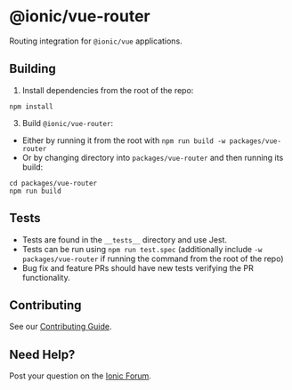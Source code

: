 # @ionic/vue-router

Routing integration for `@ionic/vue` applications.

## Building

1. Install dependencies from the root of the repo:

```shell
npm install
```

3. Build `@ionic/vue-router`:

- Either by running it from the root with `npm run build -w packages/vue-router`
- Or by changing directory into `packages/vue-router` and then running its build:

```shell
cd packages/vue-router
npm run build
```

## Tests

- Tests are found in the `__tests__` directory and use Jest.
- Tests can be run using `npm run test.spec` (additionally include `-w packages/vue-router` if running the command from the root of the repo)
- Bug fix and feature PRs should have new tests verifying the PR functionality.

## Contributing

See our [Contributing Guide](https://github.com/ionic-team/ionic-framework/blob/main/.github/CONTRIBUTING.md).

## Need Help?

Post your question on the [Ionic Forum](http://forum.ionicframework.com/).
